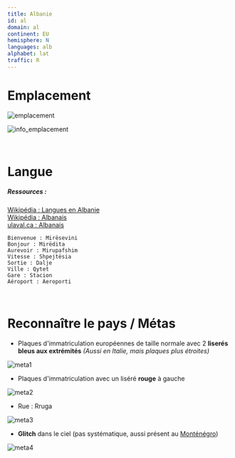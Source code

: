 ```yaml
---
title: Albanie
id: al
domain: al
continent: EU
hemisphere: N
languages: alb
alphabet: lat
traffic: R
---
```


# Emplacement

![emplacement](https://upload.wikimedia.org/wikipedia/commons/thumb/c/ce/Europe-Albania.svg/500px-Europe-Albania.svg.png)

![info_emplacement](https://upload.wikimedia.org/wikipedia/commons/6/66/Albanie_carte.png)

<br/>

# Langue

##### Ressources :
[Wikipédia : Langues en Albanie](https://fr.wikipedia.org/wiki/Langues_en_Albanie)  
[Wikipédia : Albanais](https://fr.wikipedia.org/wiki/Albanais)  
[ulaval.ca : Albanais](http://www.axl.cefan.ulaval.ca/monde/langue_albanaise.htm)

```
Bienvenue : Mirësevini
Bonjour : Mirëdita
Aurevoir : Mirupafshim
Vitesse : Shpejtësia
Sortie : Dalje
Ville : Qytet
Gare : Stacion
Aéroport : Aeroporti
```

<br/>

# Reconnaître le pays / Métas

- Plaques d'immatriculation européennes de taille normale avec 2 **liserés bleus aux extrémités** 
  _(Aussi en Italie, mais plaques plus étroites)_

![meta1](/images/al_geoguessr2.png)

- Plaques d'immatriculation avec un liséré **rouge** à gauche

![meta2](/images/al_geoguessr3.png)

- Rue : Rruga

![meta3](/images/al_geoguessr4.png)

- **Glitch** dans le ciel (pas systématique, aussi présent au [Monténégro](/flag/me)) 

![meta4](/images/al_geoguessr.png)
